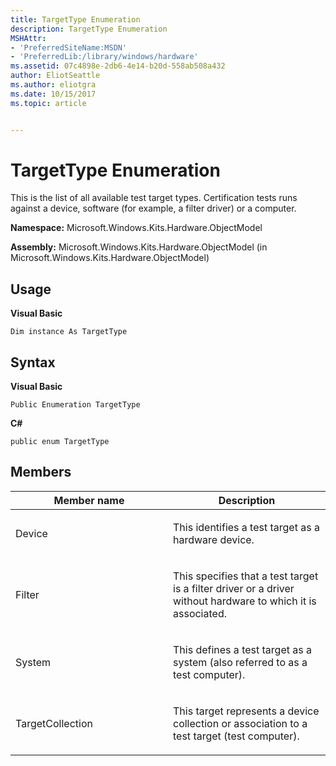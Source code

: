```yaml
---
title: TargetType Enumeration
description: TargetType Enumeration
MSHAttr:
- 'PreferredSiteName:MSDN'
- 'PreferredLib:/library/windows/hardware'
ms.assetid: 07c4898e-2db6-4e14-b20d-558ab508a432
author: EliotSeattle
ms.author: eliotgra
ms.date: 10/15/2017
ms.topic: article


---
```


# TargetType Enumeration


This is the list of all available test target types. Certification tests runs against a device, software (for example, a filter driver) or a computer.

**Namespace:** Microsoft.Windows.Kits.Hardware.ObjectModel

**Assembly:** Microsoft.Windows.Kits.Hardware.ObjectModel (in Microsoft.Windows.Kits.Hardware.ObjectModel)

## <span id="Usage"></span><span id="usage"></span><span id="USAGE"></span>Usage


**Visual Basic**

`Dim instance As TargetType`

## <span id="Syntax"></span><span id="syntax"></span><span id="SYNTAX"></span>Syntax


**Visual Basic**

`Public Enumeration TargetType`

**C#**

`public enum TargetType`

## <span id="Members"></span><span id="members"></span><span id="MEMBERS"></span>Members


<table>
<colgroup>
<col width="50%" />
<col width="50%" />
</colgroup>
<thead>
<tr class="header">
<th>Member name</th>
<th>Description</th>
</tr>
</thead>
<tbody>
<tr class="odd">
<td><p>Device</p></td>
<td><p>This identifies a test target as a hardware device.</p></td>
</tr>
<tr class="even">
<td><p>Filter</p></td>
<td><p>This specifies that a test target is a filter driver or a driver without hardware to which it is associated.</p></td>
</tr>
<tr class="odd">
<td><p>System</p></td>
<td><p>This defines a test target as a system (also referred to as a test computer).</p></td>
</tr>
<tr class="even">
<td><p>TargetCollection</p></td>
<td><p>This target represents a device collection or association to a test target (test computer).</p></td>
</tr>
</tbody>
</table>

 

 

 







